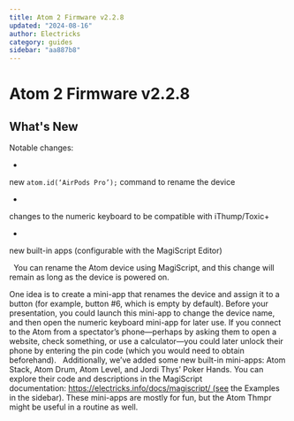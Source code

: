 ```yaml
---
title: Atom 2 Firmware v2.2.8
updated: "2024-08-16"
author: Electricks
category: guides
sidebar: "aa887b8"
---
```


# Atom 2 Firmware v2.2.8

## What's New

 
 
 
 
 Notable changes:

- 
new `atom.id(‘AirPods Pro’);` command to rename the device

- 
changes to the numeric keyboard to be compatible with iThump/Toxic+

- 
new built-in apps (configurable with the MagiScript Editor)

 
You can rename the Atom device using MagiScript, and this change will remain as long as the device is powered on. 

One idea is to create a mini-app that renames the device and assign it to a button (for example, button #6, which is empty by default). Before your presentation, you could launch this mini-app to change the device name, and then open the numeric keyboard mini-app for later use. If you connect to the Atom from a spectator’s phone—perhaps by asking them to open a website, check something, or use a calculator—you could later unlock their phone by entering the pin code (which you would need to obtain beforehand).
 
Additionally, we’ve added some new built-in mini-apps: Atom Stack, Atom Drum, Atom Level, and Jordi Thys’ Poker Hands. You can explore their code and descriptions in the MagiScript documentation: https://electricks.info/docs/magiscript/ (see the Examples in the sidebar). These mini-apps are mostly for fun, but the Atom Thmpr might be useful in a routine as well.
